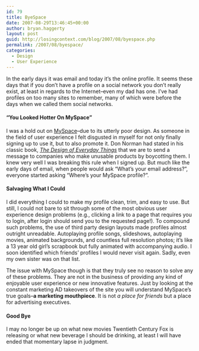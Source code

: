 ```yaml
---
id: 79
title: ByeSpace
date: 2007-08-29T13:46:45+00:00
author: bryan.haggerty
layout: post
guid: http://losingcontext.com/blog/2007/08/byespace.php
permalink: /2007/08/byespace/
categories:
  - Design
  - User Experience
---
```

In the early days it was email and today it&#8217;s the online profile. It seems these days that if you don&#8217;t have a profile on a social network you don&#8217;t really exist, at least in regards to the Internet&#8211;even my dad has one. I&#8217;ve had profiles on too many sites to remember, many of which were before the days when we called them social networks.

#### &#8220;You Looked Hotter On MySpace&#8221;

I was a hold out on [MySpace](http://myspace.com)&#8211;due to its utterly poor design. As someone in the field of user experience I felt disgusted in myself for not only finally signing up to use it, but to also promote it. Don Norman had stated in his classic book, _[The Design of Everyday Things](http://www.amazon.com/exec/obidos/ASIN/0465067107/donnormanA)_ that we are to send a message to companies who make unusable products by boycotting them. I knew very well I was breaking this rule when I signed up. But much like the early days of email, when people would ask &#8220;What&#8217;s your email address?&#8221;, everyone started asking &#8220;Where&#8217;s your MySpace profile?&#8221;.

#### Salvaging What I Could

I did everything I could to make my profile clean, trim, and easy to use. But still, I could not bare to sit through some of the most obvious user experience design problems (e.g., clicking a link to a page that requires you to login, after login should send you to the requested page!). To compound such problems, the use of third party design layouts made profiles almost outright unreadable. Autoplaying profile songs, slideshows, autoplaying movies, animated backgrounds, and countless full resolution photos; it&#8217;s like a 13 year old girl&#8217;s scrapbook but fully animated with accompanying audio. I soon identified which friends&#8217; profiles I would never visit again. Sadly, even my own sister was on that list.

The issue with MySpace though is that they truly see no reason to solve any of these problems. They are not in the business of providing any kind of enjoyable user experience or new innovative features. Just by looking at the constant marketing AD takeovers of the site you will understand MySpace&#8217;s true goals&#8211;**a marketing mouthpiece**. It is not _a place for friends_ but a place for advertising executives.

#### Good Bye

I may no longer be up on what new movies Twentieth Century Fox is releasing or what new beverage I should be drinking, at least I will have ended that momentary lapse in judgment.